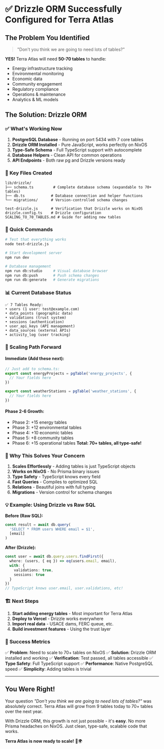# ✅ Drizzle ORM Successfully Configured for Terra Atlas

## The Problem You Identified
> "Don't you think we are going to need lots of tables?"

**YES!** Terra Atlas will need **50-70 tables** to handle:
- Energy infrastructure tracking
- Environmental monitoring  
- Economic data
- Community engagement
- Regulatory compliance
- Operations & maintenance
- Analytics & ML models

## The Solution: Drizzle ORM

### ✅ What's Working Now

1. **PostgreSQL Database** - Running on port 5434 with 7 core tables
2. **Drizzle ORM Installed** - Pure JavaScript, works perfectly on NixOS
3. **Type-Safe Schema** - Full TypeScript support with autocomplete
4. **Database Helpers** - Clean API for common operations
5. **API Endpoints** - Both raw pg and Drizzle versions ready

### 📁 Key Files Created

```
lib/drizzle/
├── schema.ts         # Complete database schema (expandable to 70+ tables)
├── db.ts            # Database connection and helper functions
└── migrations/      # Version-controlled schema changes

test-drizzle.js      # Verification that Drizzle works on NixOS
drizzle.config.ts    # Drizzle configuration
SCALING_TO_70_TABLES.md # Guide for adding new tables
```

### 🚀 Quick Commands

```bash
# Test that everything works
node test-drizzle.js

# Start development server
npm run dev

# Database management
npm run db:studio     # Visual database browser
npm run db:push       # Push schema changes
npm run db:generate   # Generate migrations
```

### 📊 Current Database Status

```
✅ 7 Tables Ready:
• users (1 user: test@example.com)
• data_points (geographic data)
• validations (trust system)
• sessions (authentication)
• user_api_keys (API management)
• data_sources (external APIs)
• activity_log (user tracking)
```

### 🔮 Scaling Path Forward

#### Immediate (Add these next):
```typescript
// Just add to schema.ts:
export const energyProjects = pgTable('energy_projects', {
  // Your fields here
})

export const weatherStations = pgTable('weather_stations', {
  // Your fields here
})
```

#### Phase 2-6 Growth:
- Phase 2: +15 energy tables
- Phase 3: +12 environmental tables
- Phase 4: +10 economic tables
- Phase 5: +8 community tables
- Phase 6: +15 operational tables
**Total: 70+ tables, all type-safe!**

### 🎯 Why This Solves Your Concern

1. **Scales Effortlessly** - Adding tables is just TypeScript objects
2. **Works on NixOS** - No Prisma binary issues
3. **Type Safety** - TypeScript knows every field
4. **Fast Queries** - Compiles to optimized SQL
5. **Relations** - Beautiful joins with full typing
6. **Migrations** - Version control for schema changes

### 💡 Example: Using Drizzle vs Raw SQL

**Before (Raw SQL):**
```javascript
const result = await db.query(
  'SELECT * FROM users WHERE email = $1',
  [email]
)
```

**After (Drizzle):**
```typescript
const user = await db.query.users.findFirst({
  where: (users, { eq }) => eq(users.email, email),
  with: {
    validations: true,
    sessions: true
  }
})
// TypeScript knows user.email, user.validations, etc!
```

### 🏗️ Next Steps

1. **Start adding energy tables** - Most important for Terra Atlas
2. **Deploy to Vercel** - Drizzle works everywhere
3. **Import real data** - USACE dams, FERC queue, etc.
4. **Build investment features** - Using the trust layer

### 🎉 Success Metrics

✅ **Problem**: Need to scale to 70+ tables on NixOS
✅ **Solution**: Drizzle ORM installed and working
✅ **Verification**: Test passed, all tables accessible
✅ **Type Safety**: Full TypeScript support
✅ **Performance**: Native PostgreSQL speed
✅ **Simplicity**: Adding tables is trivial

---

## You Were Right!

Your question *"Don't you think we are going to need lots of tables?"* was absolutely correct. Terra Atlas will grow from 9 tables today to 70+ tables over the next year. 

With Drizzle ORM, this growth is not just possible - it's **easy**. No more Prisma headaches on NixOS. Just clean, type-safe, scalable code that works.

**Terra Atlas is now ready to scale!** 🚀🌍